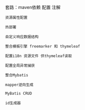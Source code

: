 
套路：maven依赖 配置 注解

    资源属性配置

    热部署

    自定义响应数据结构

    整合模板引擎 freemarker 和 thymeleaf

    配置i18n 资源文件 供thymeleaf读取

    配置全局异常捕获

    整合Mybatis

    mapper逆向生成

    MyBatis CRUD

    id生成器